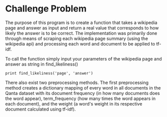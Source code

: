 # Challenge Problem

The purpose of this program is to create a function that takes a wikipedia page and answer as input and return a real value that corresponds to how likely the answer is to be correct. The implementation was primarily done through means of scraping each wikipedia page summary (using the wikipedia api) and processing each word and document to be applied to tf-idf.


To call the function simply input your parameters of the wikipedia page and answer as string in find_likeliness()

```
print find_likeliness('page', 'answer')
```

There also exist two preprocessing methods. The first preprocessing method creates a dictionary mapping of every word in all documents in the Qanta dataset with its document frequency (in how many documents does the word appear), term_frequency (how many times the word appears in each document), and the weight (a word's weight in its respective document calculated using tf-idf).
